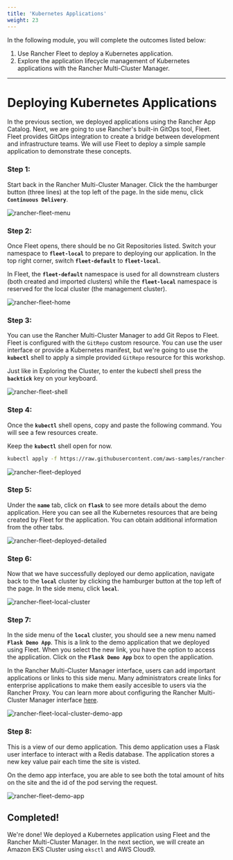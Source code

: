 ```yaml
---
title: 'Kubernetes Applications'
weight: 23
---
```


In the following module, you will complete the outcomes listed below:

1. Use Rancher Fleet to deploy a Kubernetes application.
2. Explore the application lifecycle management of Kubernetes applications with the Rancher Multi-Cluster Manager.

---

# Deploying Kubernetes Applications

In the previous section, we deployed applications using the Rancher App Catalog. Next, we are going to use Rancher's built-in GitOps tool, Fleet. Fleet provides GitOps integration to create a bridge between development and infrastructure teams. We will use Fleet to deploy a simple sample application to demonstrate these concepts.

### Step 1:

Start back in the Rancher Multi-Cluster Manager. Click the the hamburger button (three lines) at the top left of the page. In the side menu, click **`Continuous Delivery`**.

![rancher-fleet-menu](/static/images/content/23-fleet-menu.png)

### Step 2:

Once Fleet opens, there should be no Git Repositories listed. Switch your namespace to **`fleet-local`** to prepare to deploying our application. In the top right corner, switch **`fleet-default`** to **`fleet-local`**.

In Fleet, the **`fleet-default`** namespace is used for all downstream clusters (both created and imported clusters) while the **`fleet-local`** namespace is reserved for the local cluster (the management cluster).

![rancher-fleet-home](/static/images/content/23-fleet-home.png)

### Step 3:

You can use the Rancher Multi-Cluster Manager to add Git Repos to Fleet. Fleet is configured with the `GitRepo` custom resource. You can use the user interface or provide a Kubernetes manifest, but we're going to use the **`kubectl`** shell to apply a simple provided `GitRepo` resource for this workshop.

Just like in Exploring the Cluster, to enter the kubectl shell press the **`backtick`** key on your keyboard.

![rancher-fleet-shell](/static/images/content/23-fleet-shell.png)

### Step 4:

Once the **`kubectl`** shell opens, copy and paste the following command. You will see a few resources create.

Keep the **`kubectl`** shell open for now.

```bash
kubectl apply -f https://raw.githubusercontent.com/aws-samples/rancher-on-aws-workshop/main/static/fleet/fleet-local.yaml
```

![rancher-fleet-deployed](/static/images/content/23-fleet-deployed.png)

### Step 5:

Under the **`name`** tab, click on **`flask`** to see more details about the demo application. Here you can see all the Kubernetes resources that are being created by Fleet for the application. You can obtain additional information from the other tabs.

![rancher-fleet-deployed-detailed](/static/images/content/23-fleet-deployed-detailed.png)

### Step 6:

Now that we have successfully deployed our demo application, navigate back to the **`local`** cluster by clicking the hamburger button at the top left of the page. In the side menu, click **`local`**.

![rancher-fleet-local-cluster](/static/images/content/23-fleet-local-cluster.png)

### Step 7:

In the side menu of the **`local`** cluster, you should see a new menu named **`Flask Demo App`**. This is a link to the demo application that we deployed using Fleet. When you select the new link, you have the option to access the application. Click on the **`Flask Demo App`** box to open the application.

In the Rancher Multi-Cluster Manager interface, users can add important applications or links to this side menu. Many administrators create links for enterprise applications to make them easily accesible to users via the Rancher Proxy. You can learn more about configuring the Rancher Multi-Cluster Manager interface [here](https://ranchermanager.docs.rancher.com/v2.7/how-to-guides/new-user-guides/authentication-permissions-and-global-configuration/custom-branding).

![rancher-fleet-local-cluster-demo-app](/static/images/content/23-fleet-local-cluster-demo-app.png)

### Step 8:

This is a view of our demo application. This demo application uses a Flask user interface to interact with a Redis database. The application stores a new key value pair each time the site is visted.

On the demo app interface, you are able to see both the total amount of hits on the site and the id of the pod serving the request.

![rancher-fleet-demo-app](/static/images/content/23-fleet-demo-app.png)

## Completed!

We're done! We deployed a Kubernetes application using Fleet and the Rancher Multi-Cluster Manager. In the next section, we will create an Amazon EKS Cluster using `eksctl` and AWS Cloud9.
